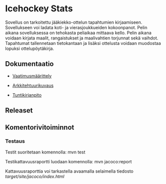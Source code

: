 ﻿# Icehockey Stats

Sovellus on tarkoitettu jääkiekko-ottelun tapahtumien kirjaamiseen. Sovellukseen voi ladata koti- ja vierasjoukkueiden kokoonpanot. Pelin aikana sovelluksessa on tehokasta peliaikaa mittaava kello. Pelin aikana voidaan kirjata maalit, rangaistukset ja maalivahtien torjunnat sekä vaihdot. Tapahtumat tallennetaan tietokantaan ja lisäksi ottelusta voidaan muodostaa lopuksi ottelupöytäkirja.

## Dokumentaatio

- [Vaatimusmäärittely](https://github.com/samilait/ot-harjoitustyo/blob/master/dokumentaatio/vaatimusmaarittely.md)

- [Arkkitehtuurikuvaus](https://github.com/samilait/ot-harjoitustyo/blob/master/dokumentaatio/arkkitehtuuri.md)

- [Tuntikirjanpito](https://github.com/samilait/ot-harjoitustyo/blob/master/dokumentaatio/tuntikirjanpito.md)

## Releaset

## Komentorivitoiminnot

### Testaus
Testit suoritetaan komennolla: mvn test

Testikattavuusraportti luodaan komennolla: mvn jacoco:report

Kattavuusraporttia voi tarkastella avaamalla selaimella tiedosto *target/site/jacoco/index.html*